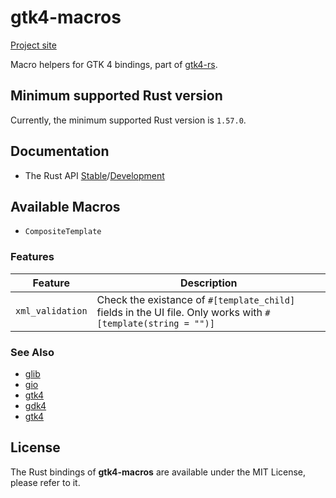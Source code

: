 # gtk4-macros

[Project site](https://gtk-rs.org/)

Macro helpers for GTK 4 bindings, part of [gtk4-rs](https://github.com/gtk-rs/gtk4-rs/).

## Minimum supported Rust version

Currently, the minimum supported Rust version is `1.57.0`.

## Documentation

- The Rust API [Stable](https://gtk-rs.org/gtk4-rs/stable/latest/docs/gtk4_macros)/[Development](https://gtk-rs.org/gtk4-rs/git/docs/gtk4_macros/)

## Available Macros

- `CompositeTemplate`

### Features

| Feature | Description |
| ---     | ----------- |
| `xml_validation` | Check the existance of `#[template_child]` fields in the UI file. Only works with `#[template(string = "")]` |

### See Also

- [glib](https://crates.io/crates/glib)
- [gio](https://crates.io/crates/gio)
- [gtk4](https://crates.io/crates/gdk4)
- [gdk4](https://crates.io/crates/gdk4)
- [gtk4](https://crates.io/crates/gtk4)

## License

The Rust bindings of __gtk4-macros__ are available under the MIT License, please refer to it.
